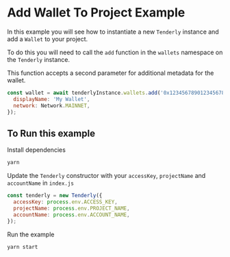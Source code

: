 # Add Wallet To Project Example

In this example you will see how to instantiate a new `Tenderly` instance and add a `Wallet` to your project.

To do this you will need to call the `add` function in the `wallets` namespace on the `Tenderly` instance.

This function accepts a second parameter for additional metadata for the wallet.
```javascript
const wallet = await tenderlyInstance.wallets.add('0x1234567890123456789012345678901234567890', {
  displayName: 'My Wallet',
  network: Network.MAINNET,
});
```

## To Run this example

Install dependencies

```bash
yarn
```

Update the `Tenderly` constructor with your `accessKey`, `projectName` and `accountName` in `index.js`

```javascript
const tenderly = new Tenderly({
  accessKey: process.env.ACCESS_KEY,
  projectName: process.env.PROJECT_NAME,
  accountName: process.env.ACCOUNT_NAME,
});
```

Run the example

```bash
yarn start
```
